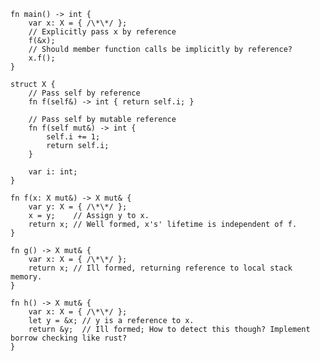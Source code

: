     fn main() -> int {
        var x: X = { /\*\*/ };
        // Explicitly pass x by reference
        f(&x);
        // Should member function calls be implicitly by reference?
        x.f();
    }

    struct X {
        // Pass self by reference
        fn f(self&) -> int { return self.i; }
        
        // Pass self by mutable reference
        fn f(self mut&) -> int {
            self.i += 1;
            return self.i; 
        }
        
        var i: int;
    }

    fn f(x: X mut&) -> X mut& {
        var y: X = { /\*\*/ };
        x = y;    // Assign y to x.
        return x; // Well formed, x's' lifetime is independent of f.
    }
    
    fn g() -> X mut& {
        var x: X = { /\*\*/ };
        return x; // Ill formed, returning reference to local stack memory. 
    }
    
    fn h() -> X mut& {
        var x: X = { /\*\*/ };
        let y = &x; // y is a reference to x.
        return &y;  // Ill formed; How to detect this though? Implement borrow checking like rust? 
    }
